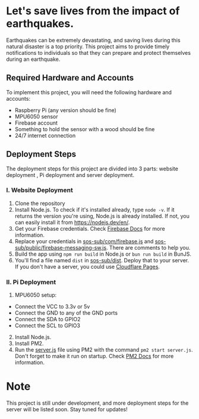# Let's save lives from the impact of earthquakes.

Earthquakes can be extremely devastating, and saving lives during this natural disaster is a top priority. This project aims to provide timely notifications to individuals so that they can prepare and protect themselves during an earthquake.

## Required Hardware and Accounts

To implement this project, you will need the following hardware and accounts:

- Raspberry Pi (any version should be fine)
- MPU6050 sensor
- Firebase account 
- Something to hold the sensor with a wood should be fine
- 24/7 internet connection
## Deployment Steps

The deployment steps for this project are divided into 3 parts: website deployment , Pi deployment and server deployment.

### I. Website Deployment

1. Clone the repository
2. Install Node.js. To check if it's installed already, type `node -v`. If it returns the version you're using, Node.js is already installed. If not, you can easily install it from https://nodejs.dev/en/.
3. Get your Firebase credentials. Check [Firebase Docs](https://firebase.google.com/docs/web/setup#add-sdk-and-initialize) for more information.
4. Replace your credentials in [sos-sub/com/firebase.js](sos-sub/com/firebase.js) and [sos-sub/public/firebase-messaging-sw.js](sos-sub/public/firebase-messaging-sw.js). There are comments to help you.
5. Build the app using `npm run build` in Node.js or `bun run build` in BunJS.
6. You'll find a file named `dist` in [sos-sub/dist](sos-sub/dist). Deploy that to your server. If you don't have a server, you could use [Cloudflare Pages](https://pages.cloudflare.com/).

### II. Pi Deployment

1. MPU6050 setup:
- Connect the VCC to 3.3v or 5v
- Connect the GND to any of the GND ports
- Connect the SDA to GPIO2
- Connect the SCL to GPIO3

2. Install Node.js.
3. Install PM2.
4. Run the [server.js](server.js) file using PM2 with the command `pm2 start server.js`. Don't forget to make it run on startup. Check [PM2 Docs](https://pm2.keymetrics.io/docs/usage/startup/) for more information.

# Note

This project is still under development, and more deployment steps for the server will be listed soon. Stay tuned for updates!
